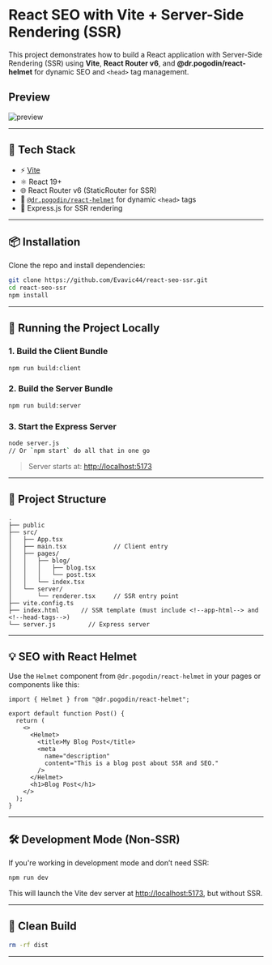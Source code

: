 # React SEO with Vite + Server-Side Rendering (SSR)

This project demonstrates how to build a React application with Server-Side Rendering (SSR) using **Vite**, **React Router v6**, and **@dr.pogodin/react-helmet** for dynamic SEO and `<head>` tag management.

## Preview
![preview](https://github.com/user-attachments/assets/77b4f16a-204b-4a80-8ea8-800b58788092)

---

## 🧱 Tech Stack

- ⚡️ [Vite](https://vitejs.dev/)
- ⚛️ React 19+
- 🌐 React Router v6 (StaticRouter for SSR)
- 🧠 [`@dr.pogodin/react-helmet`](https://www.npmjs.com/package/@dr.pogodin/react-helmet) for dynamic `<head>` tags
- 🧩 Express.js for SSR rendering

---

## 📦 Installation

Clone the repo and install dependencies:

```bash
git clone https://github.com/Evavic44/react-seo-ssr.git
cd react-seo-ssr
npm install
```

---

## 🚀 Running the Project Locally

### 1. Build the Client Bundle

```bash
npm run build:client
```

### 2. Build the Server Bundle

```bash
npm run build:server
```

### 3. Start the Express Server

```bash
node server.js
// Or `npm start` do all that in one go
```

> Server starts at: [http://localhost:5173](http://localhost:5173)

---

## 🧠 Project Structure

```
.
├── public
├── src/
│   ├── App.tsx
│   ├── main.tsx             // Client entry
│   ├── pages/
│   │   ├── blog/
│   │   │   ├── blog.tsx
│   │   │   └── post.tsx
│   │   └── index.tsx
│   └── server/
│       └── renderer.tsx     // SSR entry point
├── vite.config.ts
├── index.html      // SSR template (must include <!--app-html--> and <!--head-tags-->)
└── server.js         // Express server
```

---

## 💡 SEO with React Helmet

Use the `Helmet` component from `@dr.pogodin/react-helmet` in your pages or components like this:

```tsx
import { Helmet } from "@dr.pogodin/react-helmet";

export default function Post() {
  return (
    <>
      <Helmet>
        <title>My Blog Post</title>
        <meta
          name="description"
          content="This is a blog post about SSR and SEO."
        />
      </Helmet>
      <h1>Blog Post</h1>
    </>
  );
}
```

---

## 🛠️ Development Mode (Non-SSR)

If you're working in development mode and don’t need SSR:

```bash
npm run dev
```

This will launch the Vite dev server at [http://localhost:5173](http://localhost:5173), but without SSR.

---

## 🧹 Clean Build

```bash
rm -rf dist
```

---
